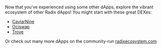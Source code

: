 Now that you’ve experienced using some other dApps, explore the vibrant ecosystem of other Radix dApps! You might start with these great DEXes:

* [CaviarNine](https://caviarnine.com)
* [Ociswap](https://ociswap.com)
* [Trove](https://swap.trove.tools)

Or check out many more dApps on the community-run [radixecosystem.com](https://radixecosystem.com/)